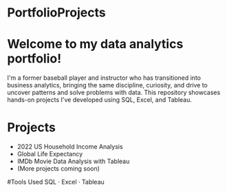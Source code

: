 # PortfolioProjects

# Welcome to my data analytics portfolio!
I'm a former baseball player and instructor who has transitioned into business analytics, bringing the same discipline, curiosity, and drive to uncover patterns and solve problems with data. This repository showcases hands-on projects I've developed using SQL, Excel, and Tableau.

# Projects
- 2022 US Household Income Analysis
- Global Life Expectancy
- IMDb Movie Data Analysis with Tableau
- (More projects coming soon)

#Tools Used
SQL · Excel · Tableau
